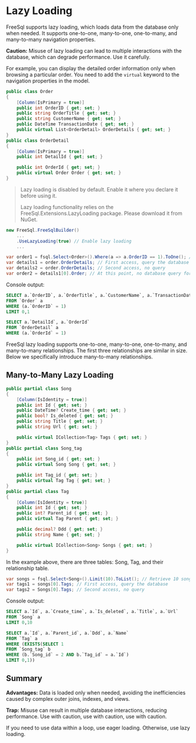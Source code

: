 # Lazy Loading

FreeSql supports lazy loading, which loads data from the database only when needed. It supports one-to-one, many-to-one, one-to-many, and many-to-many navigation properties.

**Caution:** Misuse of lazy loading can lead to multiple interactions with the database, which can degrade performance. Use it carefully.

For example, you can display the detailed order information only when browsing a particular order. You need to add the `virtual` keyword to the navigation properties in the model.

```csharp
public class Order
{
    [Column(IsPrimary = true)]
    public int OrderID { get; set; }
    public string OrderTitle { get; set; }
    public string CustomerName { get; set; }
    public DateTime TransactionDate { get; set; }
    public virtual List<OrderDetail> OrderDetails { get; set; }
}
public class OrderDetail
{
    [Column(IsPrimary = true)]
    public int DetailId { get; set; }

    public int OrderId { get; set; }
    public virtual Order Order { get; set; }
}
```

> Lazy loading is disabled by default. Enable it where you declare it before using it.
>
> Lazy loading functionality relies on the FreeSql.Extensions.LazyLoading package. Please download it from NuGet.

```csharp
new FreeSql.FreeSqlBuilder()
    ...
    .UseLazyLoading(true) // Enable lazy loading
    ...

var order1 = fsql.Select<Order>().Where(a => a.OrderID == 1).ToOne(); // Query the order table
var details1 = order.OrderDetails; // First access, query the database
var details2 = order.OrderDetails; // Second access, no query
var order2 = details1[0].Order; // At this point, no database query for Order, because OrderDetails is already populated
```

Console output:

```sql
SELECT a.`OrderID`, a.`OrderTitle`, a.`CustomerName`, a.`TransactionDate`
FROM `Order` a
WHERE (a.`OrderID` = 1)
LIMIT 0,1

SELECT a.`DetailId`, a.`OrderId`
FROM `OrderDetail` a
WHERE (a.`OrderId` = 1)
```

FreeSql lazy loading supports one-to-one, many-to-one, one-to-many, and many-to-many relationships. The first three relationships are similar in size. Below we specifically introduce many-to-many relationships.

## Many-to-Many Lazy Loading

```csharp
public partial class Song
{
    [Column(IsIdentity = true)]
    public int Id { get; set; }
    public DateTime? Create_time { get; set; }
    public bool? Is_deleted { get; set; }
    public string Title { get; set; }
    public string Url { get; set; }

    public virtual ICollection<Tag> Tags { get; set; }
}
public partial class Song_tag
{
    public int Song_id { get; set; }
    public virtual Song Song { get; set; }

    public int Tag_id { get; set; }
    public virtual Tag Tag { get; set; }
}
public partial class Tag
{
    [Column(IsIdentity = true)]
    public int Id { get; set; }
    public int? Parent_id { get; set; }
    public virtual Tag Parent { get; set; }

    public decimal? Ddd { get; set; }
    public string Name { get; set; }

    public virtual ICollection<Song> Songs { get; set; }
}
```

In the example above, there are three tables: Song, Tag, and their relationship table.

```csharp
var songs = fsql.Select<Song>().Limit(10).ToList(); // Retrieve 10 songs
var tags1 = songs[0].Tags; // First access, query the database
var tags2 = Songs[0].Tags; // Second access, no query
```

Console output:

```sql
SELECT a.`Id`, a.`Create_time`, a.`Is_deleted`, a.`Title`, a.`Url`
FROM `Song` a
LIMIT 0,10

SELECT a.`Id`, a.`Parent_id`, a.`Ddd`, a.`Name`
FROM `Tag` a
WHERE (EXISTS(SELECT 1
FROM `Song_tag` b
WHERE (b.`Song_id` = 2 AND b.`Tag_id` = a.`Id`)
LIMIT 0,1))
```

## Summary

**Advantages:** Data is loaded only when needed, avoiding the inefficiencies caused by complex outer joins, indexes, and views.

**Trap:** Misuse can result in multiple database interactions, reducing performance. Use with caution, use with caution, use with caution.

If you need to use data within a loop, use eager loading. Otherwise, use lazy loading.